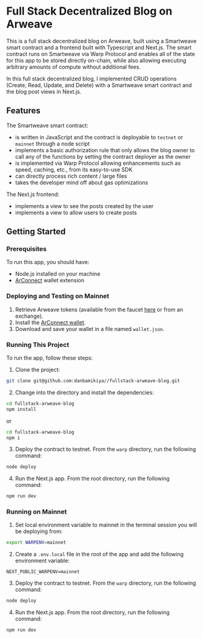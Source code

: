 # Full Stack Decentralized Blog on Arweave

This is a full stack decentralized blog on Arweave, built using a Smartweave smart contract and a frontend built with Typescript and Next.js. The smart contract runs on Smartweave via Warp Protocol and enables all of the state for this app to be stored directly on-chain, while also allowing executing arbitrary amounts of compute without additional fees.

In this full stack decentralized blog, I implemented CRUD operations (Create, Read, Update, and Delete) with a Smartweave smart contract and the blog post views in Next.js.

## Features

The Smartweave smart contract:

- is written in JavaScript and the contract is deployable to `testnet` or `mainnet` through a node script
- implements a basic authorization rule that only allows the blog owner to call any of the functions by setting the contract deployer as the owner
- is implemented via Warp Protocol allowing enhancements such as speed, caching, etc., from its easy-to-use SDK
- can directly process rich content / large files
- takes the developer mind off about gas optimizations

The Next.js frontend:

- implements a view to see the posts created by the user
- implements a view to allow users to create posts

## Getting Started

### Prerequisites

To run this app, you should have:

- Node.js installed on your machine
- [ArConnect](https://www.arconnect.io/) wallet extension

### Deploying and Testing on Mainnet

1. Retrieve Arweave tokens (available from the faucet [here](https://faucet.arweave.net/) or from an exchange).
2. Install the [ArConnect wallet](https://www.arconnect.io/).
3. Download and save your wallet in a file named `wallet.json`.

### Running This Project

To run the app, follow these steps:

1. Clone the project:

```sh
git clone git@github.com:danbamikiya//fullstack-arweave-blog.git
```

2. Change into the directory and install the dependencies:

```sh
cd fullstack-arweave-blog
npm install
```

or

```sh
cd fullstack-arweave-blog
npm i
```

3. Deploy the contract to testnet. From the `warp` directory, run the following command:

```sh
node deploy
```

4. Run the Next.js app. From the root directory, run the following command:

```sh
npm run dev
```

### Running on Mainnet

1. Set local environment variable to mainnet in the terminal session you will be deploying from:

```sh
export WARPENV=mainnet
```

2. Create a `.env.local` file in the root of the app and add the following environment variable:

```
NEXT_PUBLIC_WARPENV=mainnet
```

3. Deploy the contract to testnet. From the `warp` directory, run the following command:

```sh
node deploy
```

4. Run the Next.js app. From the root directory, run the following command:

```sh
npm run dev
```
